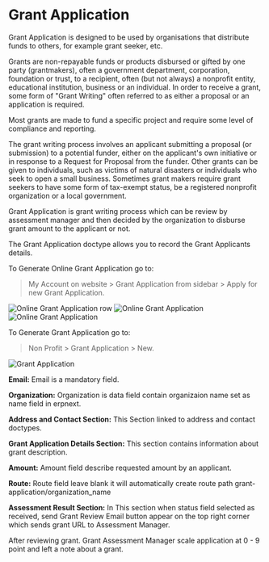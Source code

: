 <!-- add-breadcrumbs -->
# Grant Application

Grant Application is designed to be used by organisations that distribute funds to others, for example grant seeker, etc.

Grants are non-repayable funds or products disbursed or gifted by one party (grantmakers), often a government department, corporation, foundation or trust, to a recipient, often (but not always) a nonprofit entity, educational institution, business or an individual. In order to receive a grant, some form of "Grant Writing" often referred to as either a proposal or an application is required.

Most grants are made to fund a specific project and require some level of compliance and reporting.

The grant writing process involves an applicant submitting a proposal (or submission) to a potential funder, either on the applicant's own initiative or in response to a Request for Proposal from the funder. Other grants can be given to individuals, such as victims of natural disasters or individuals who seek to open a small business. Sometimes grant makers require grant seekers to have some form of tax-exempt status, be a registered nonprofit organization or a local government.

Grant Application is grant writing process which can be review by assessment manager and then decided by the organization to disburse grant amount to the applicant or not.

The Grant Application doctype allows you to record the Grant Applicants details.

To Generate Online Grant Application go to:

> My Account on website > Grant Application from sidebar > Apply for new Grant Application.


<img class="screenshot" alt="Online Grant Application row" src="{{docs_base_url}}/v13/assets/img/non_profit/grant_application/grant_application_row.png">

<img class="screenshot" alt="Online Grant Application" src="{{docs_base_url}}/v13/assets/img/non_profit/grant_application/online_grant_application_1.png">

<img class="screenshot" alt="Online Grant Application" src="{{docs_base_url}}/v13/assets/img/non_profit/grant_application/grant_portal.png">


To Generate Grant Application go to:

> Non Profit > Grant Application > New.


<img class="screenshot" alt="Grant Application" src="{{docs_base_url}}/v13/assets/img/non_profit/grant_application/grant_application.png">


**Email:** Email is a mandatory field.

**Organization:** Organization is data field contain organizaion name set as name field in erpnext.


**Address and Contact Section:** This Section linked to address and contact doctypes.

**Grant Application Details Section:** This section contains information about grant description.

**Amount:** Amount field describe requested amount by an applicant.

**Route:** Route field leave blank it will automatically create route path grant-application/organization_name

**Assessment Result Section:** In This section when status field selected as received, send Grant Review Email button appear on the top right corner which sends grant URL to Assessment Manager.

After reviewing grant. Grant Assessment Manager scale application at 0 - 9 point and left a note about a grant.
